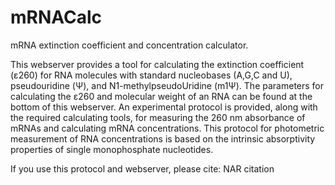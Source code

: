 # mRNACalc
mRNA extinction coefficient and concentration calculator.

This webserver provides a tool for calculating the extinction coefficient (ε260) for RNA molecules with standard nucleobases (A,G,C and U), pseudouridine (Ψ), and N1-methylpseudoUridine (m1Ψ).
The parameters for calculating the ε260 and molecular weight of an RNA can be found at the bottom of this webserver.
An experimental protocol is provided, along with the required calculating tools, for measuring the 260 nm absorbance of mRNAs and calculating mRNA concentrations.
This protocol for photometric measurement of RNA concentrations is based on the intrinsic absorptivity properties of single monophosphate nucleotides.

If you use this protocol and webserver, please cite: NAR citation
